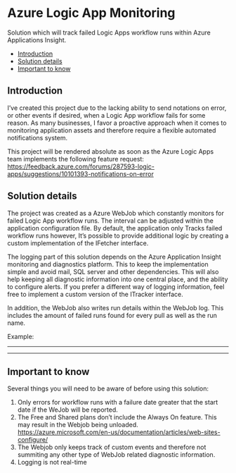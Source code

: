 Azure Logic App Monitoring 
=============
Solution which will track failed Logic Apps workflow runs within Azure Applications Insight.

* [Introduction](#introduction)
* [Solution details](#solution-details)
* [Important to know](#important-to-know)

## Introduction

I’ve created this project due to the lacking ability to send notations on error, or other events if desired, when a Logic App workflow fails for some reason. As many businesses, I favor a proactive approach when it comes to monitoring application assets and therefore require a flexible automated notifications system.

This project will be rendered absolute as soon as the Azure Logic Apps team implements the following feature request: https://feedback.azure.com/forums/287593-logic-apps/suggestions/10101393-notifications-on-error

## Solution details

The project was created as a Azure WebJob which constantly monitors for failed Logic App workflow runs. The interval can be adjusted within the application configuration file. By default, the application only Tracks failed workflow runs however, It’s possible to provide additional logic by creating a custom implementation of the IFetcher interface. 

The logging part of this solution depends on the Azure Application Insight monitoring and diagnostics platform. This to keep the implementation simple and avoid mail, SQL server and other dependencies. This will also help keeping all diagnostic information into one central place, and the ability to configure alerts. If you prefer a different way of logging information, feel free to implement a custom version of the ITracker interface. 

In addition, the WebJob also writes run details within the WebJob log. This includes the amount of failed runs found for every pull as well as the run name. 

Example:

---

---

## Important to know

Several things you will need to be aware of before using this solution:
 
1. Only errors for workflow runs with a failure date greater that the start date if the WeJob will be reported. 
2. The Free and Shared plans don’t include the Always On feature. This may result in the Webjob being unloaded. https://azure.microsoft.com/en-us/documentation/articles/web-sites-configure/
3. The Webjob only keeps track of custom events and therefore not summiting any other type of WebJob related diagnostic information.
4. Logging is not real-time
 


 
